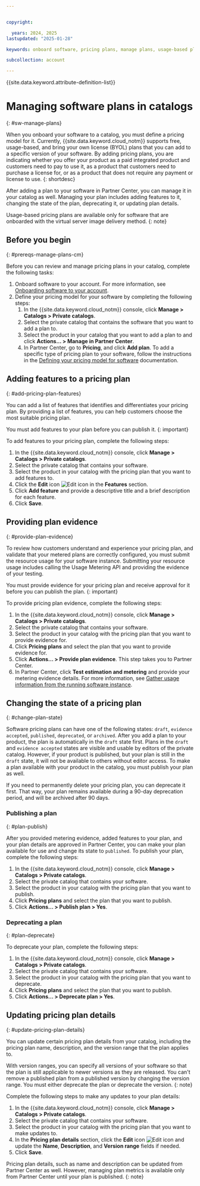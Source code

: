 ```yaml
---


copyright:

  years: 2024, 2025
lastupdated: "2025-01-28"

keywords: onboard software, pricing plans, manage plans, usage-based plan, software, catalog, partner center, catalog, private catalog, catalog management

subcollection: account

---
```


{{site.data.keyword.attribute-definition-list}}

# Managing software plans in catalogs
{: #sw-manage-plans}

When you onboard your software to a catalog, you must define a pricing model for it. Currently, {{site.data.keyword.cloud_notm}} supports free, usage-based, and bring your own license (BYOL) plans that you can add to a specific version of your software. By adding pricing plans, you are indicating whether you offer your product as a paid integrated product and customers need to pay to use it, as a product that customers need to purchase a license for, or as a product that does not require any payment or license to use. 
{: shortdesc}

After adding a plan to your software in Partner Center, you can manage it in your catalog as well. Managing your plan includes adding features to it, changing the state of the plan, deprecating it, or updating plan details.

Usage-based pricing plans are available only for software that are onboarded with the virtual server image delivery method.
{: note}

## Before you begin
{: #prereqs-manage-plans-cm}

Before you can review and manage pricing plans in your catalog, complete the following tasks:

1. Onboard software to your account. For more information, see [Onboarding software to your account](/docs/account?topic=account-create-private-catalog&interface=ui).
1. Define your pricing model for your software by completing the following steps:
    1. In the {{site.data.keyword.cloud_notm}} console, click **Manage > Catalogs > Private catalogs**.
    1. Select the private catalog that contains the software that you want to add a plan to.
    1. Select the product in your catalog that you want to add a plan to and click **Actions... > Manage in Partner Center**.
    1. In Partner Center, go to **Pricing**, and click **Add plan**. To add a specific type of pricing plan to your software, follow the instructions in the [Defining your pricing model for software](/docs/sell?topic=sell-sw-pricing) documentation.

## Adding features to a pricing plan
{: #add-pricing-plan-features}

You can add a list of features that identifies and differentiates your pricing plan. By providing a list of features, you can help customers choose the most suitable pricing plan.

You must add features to your plan before you can publish it.
{: important}

To add features to your pricing plan, complete the following steps:

1. In the {{site.data.keyword.cloud_notm}} console, click **Manage > Catalogs > Private catalogs**.
1. Select the private catalog that contains your software.
1. Select the product in your catalog with the pricing plan that you want to add features to.
1. Click the **Edit** icon ![Edit icon](../icons/edit-tagging.svg "Edit") in the **Features** section.
1. Click **Add feature** and provide a descriptive title and a brief description for each feature.
1. Click **Save**.

## Providing plan evidence
{: #provide-plan-evidence}

To review how customers understand and experience your pricing plan, and validate that your metered plans are correctly configured, you must submit the resource usage for your software instance. Submitting your resource usage includes calling the Usage Metering API and providing the evidence of your testing.

You must provide evidence for your pricing plan and receive approval for it before you can publish the plan.
{: important}

To provide pricing plan evidence, complete the following steps:

1. In the {{site.data.keyword.cloud_notm}} console, click **Manage > Catalogs > Private catalogs**.
1. Select the private catalog that contains your software.
1. Select the product in your catalog with the pricing plan that you want to provide evidence for.
1. Click **Pricing plans** and select the plan that you want to provide evidence for.
1. Click **Actions... > Provide plan evidence**. This step takes you to Partner Center.
1. In Partner Center, click **Test estimation and metering** and provide your metering evidence details. For more information, see [Gather usage information from the running software instance](/docs/account?topic=account-working-catalog-vsivpc-tutorial#working-gather-usage).

## Changing the state of a pricing plan
{: #change-plan-state}

Software pricing plans can have one of the following states: `draft`, `evidence accepted`, `published`, `deprecated`, or `archived`. After you add a plan to your product, the plan is automatically in the `draft` state first. Plans in the `draft` and `evidence accepted` states are visible and usable by editors of the private catalog. However, if your product is published, but your plan is still in the `draft` state, it will not be available to others without editor access. To make a plan available with your product in the catalog, you must publish your plan as well.

If you need to permanently delete your pricing plan, you can deprecate it first. That way, your plan remains available during a 90-day deprecation period, and will be archived after 90 days.

### Publishing a plan
{: #plan-publish}

After you provided metering evidence, added features to your plan, and your plan details are approved in Partner Center, you can make your plan available for use and change its state to `published`. To publish your plan, complete the following steps:

1. In the {{site.data.keyword.cloud_notm}} console, click **Manage > Catalogs > Private catalogs**.
1. Select the private catalog that contains your software.
1. Select the product in your catalog with the pricing plan that you want to publish.
1. Click **Pricing plans** and select the plan that you want to publish.
1. Click **Actions... > Publish plan > Yes**.

### Deprecating a plan
{: #plan-deprecate}

To deprecate your plan, complete the following steps:

1. In the {{site.data.keyword.cloud_notm}} console, click **Manage > Catalogs > Private catalogs**.
1. Select the private catalog that contains your software.
1. Select the product in your catalog with the pricing plan that you want to deprecate.
1. Click **Pricing plans** and select the plan that you want to publish.
1. Click **Actions... > Deprecate plan > Yes**.

## Updating pricing plan details
{: #update-pricing-plan-details}

You can update certain pricing plan details from your catalog, including the pricing plan name, description, and the version range that the plan applies to. 

With version ranges, you can specify all versions of your software so that the plan is still applicable to newer versions as they are released. You can't remove a published plan from a published version by changing the version range. You must either deprecate the plan or deprecate the version.
{: note}

Complete the following steps to make any updates to your plan details:

1. In the {{site.data.keyword.cloud_notm}} console, click **Manage > Catalogs > Private catalogs**.
1. Select the private catalog that contains your software.
1. Select the product in your catalog with the pricing plan that you want to make updates to.
1. In the **Pricing plan details** section, click the **Edit** icon ![Edit icon](../icons/edit-tagging.svg "Edit") and update the **Name**, **Description**, and **Version range** fields if needed.
1. Click **Save**.

Pricing plan details, such as name and description can be updated from Partner Center as well. However, managing plan metrics is available only from Partner Center until your plan is published.
{: note}
